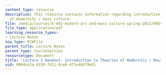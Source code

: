 ```yaml
---
content_type: resource
description: This resource contains information regarding introduction to theories
  of modernity / mass culture.
file: /media/courses/4-602-modern-art-and-mass-culture-spring-2012/0964ce1ad150fd119ce8df1e48d79e61_MIT4_602S12_lec02.pdf
file_type: application/pdf
learning_resource_types:
- Lecture Notes
ocw_type: OCWFile
parent_title: Lecture Notes
parent_type: CourseSection
resourcetype: Document
title: 'Lecture 2 Handout: Introduction to Theories of Modernity / Mass Culture'
uid: 0964ce1a-d150-fd11-9ce8-df1e48d79e61
---
```

